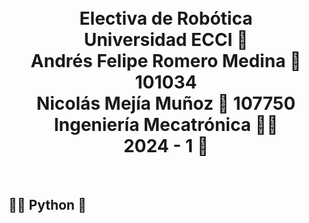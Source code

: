 <h1 align="center"><br>
Electiva de Robótica<br>
Universidad ECCI 🏫<br>
Andrés Felipe Romero Medina 🤖 101034<br> 
Nicolás Mejía Muñoz 🤖 107750 <br> 
Ingeniería Mecatrónica 👨‍🏭 <br>
2024 - 1 📅</h1><br>
<h2>👨‍💻 Python 🐍</h2>
